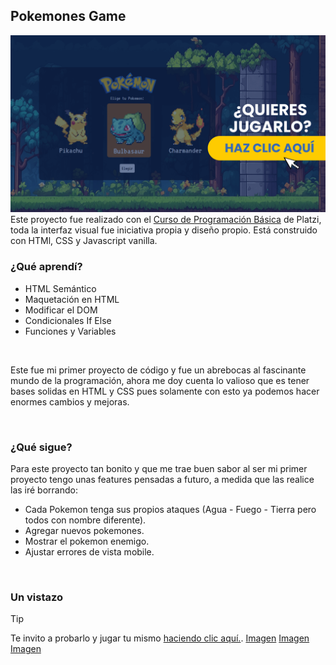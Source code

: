 ## Pokemones Game
[![Banner pokemon](img/screenshots/banner.png)](https://mokepon-app.netlify.app/)
Este proyecto fue realizado con el [Curso de Programación Básica](https://platzi.com/cursos/programacion-basica/) de Platzi, toda la interfaz visual fue iniciativa propia y diseño propio.
Está construido con HTMl, CSS y Javascript vanilla.
<br>
### ¿Qué aprendí?
- HTML Semántico
- Maquetación en HTML
- Modificar el DOM
- Condicionales If Else
- Funciones y Variables
  
<br>

Este fue mi primer proyecto de código y fue un abrebocas al fascinante mundo de la programación, ahora me doy cuenta lo valioso que es tener bases solidas en HTML y CSS pues solamente con esto ya podemos hacer enormes cambios y mejoras.

<br>

### ¿Qué sigue?
Para este proyecto tan bonito y que me trae buen sabor al ser mi primer proyecto tengo unas features pensadas a futuro, a medida que las realice las iré borrando:
- Cada Pokemon tenga sus propios ataques (Agua - Fuego - Tierra pero todos con nombre diferente).
- Agregar nuevos pokemones.
- Mostrar el pokemon enemigo.
- Ajustar errores de vista mobile.

<br>

### Un vistazo
> [!TIP]
> Te invito a probarlo y jugar tu mismo [haciendo clic aquí.](https://mokepon-app.netlify.app/).
[Imagen](img/screenshots/1.png)
[Imagen](img/screenshots/2.png)
[Imagen](img/screenshots/3.png)
